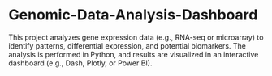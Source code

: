 # Genomic-Data-Analysis-Dashboard
This project analyzes gene expression data (e.g., RNA-seq or microarray) to identify patterns, differential expression, and potential biomarkers. The analysis is performed in Python, and results are visualized in an interactive dashboard (e.g., Dash, Plotly, or Power BI).
